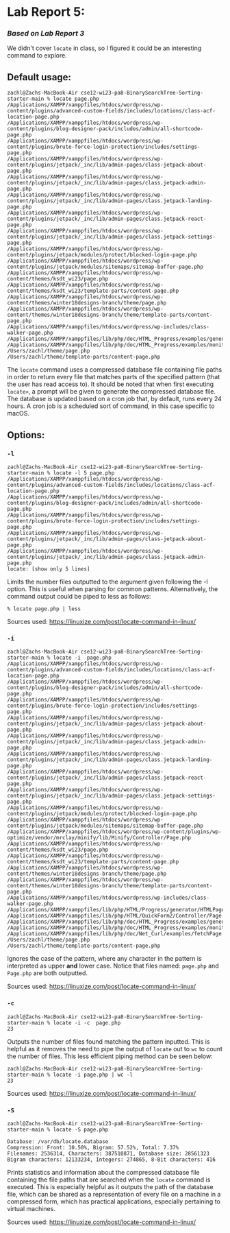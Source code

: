 <h1>Lab Report 5:</h1>
<h3><i>Based on Lab Report 3</i></h3>

We didn't cover <code>locate</code> in class, so I figured it could be an interesting command to explore. 

<h2>Default usage:</h2>

```console
zachl@Zachs-MacBook-Air cse12-wi23-pa8-BinarySearchTree-Sorting-starter-main % locate page.php
/Applications/XAMPP/xamppfiles/htdocs/wordpress/wp-content/plugins/advanced-custom-fields/includes/locations/class-acf-location-page.php
/Applications/XAMPP/xamppfiles/htdocs/wordpress/wp-content/plugins/blog-designer-pack/includes/admin/all-shortcode-page.php
/Applications/XAMPP/xamppfiles/htdocs/wordpress/wp-content/plugins/brute-force-login-protection/includes/settings-page.php
/Applications/XAMPP/xamppfiles/htdocs/wordpress/wp-content/plugins/jetpack/_inc/lib/admin-pages/class-jetpack-about-page.php
/Applications/XAMPP/xamppfiles/htdocs/wordpress/wp-content/plugins/jetpack/_inc/lib/admin-pages/class.jetpack-admin-page.php
/Applications/XAMPP/xamppfiles/htdocs/wordpress/wp-content/plugins/jetpack/_inc/lib/admin-pages/class.jetpack-landing-page.php
/Applications/XAMPP/xamppfiles/htdocs/wordpress/wp-content/plugins/jetpack/_inc/lib/admin-pages/class.jetpack-react-page.php
/Applications/XAMPP/xamppfiles/htdocs/wordpress/wp-content/plugins/jetpack/_inc/lib/admin-pages/class.jetpack-settings-page.php
/Applications/XAMPP/xamppfiles/htdocs/wordpress/wp-content/plugins/jetpack/modules/protect/blocked-login-page.php
/Applications/XAMPP/xamppfiles/htdocs/wordpress/wp-content/plugins/jetpack/modules/sitemaps/sitemap-buffer-page.php
/Applications/XAMPP/xamppfiles/htdocs/wordpress/wp-content/themes/ksdt_wi23/page.php
/Applications/XAMPP/xamppfiles/htdocs/wordpress/wp-content/themes/ksdt_wi23/template-parts/content-page.php
/Applications/XAMPP/xamppfiles/htdocs/wordpress/wp-content/themes/winter18designs-branch/theme/page.php
/Applications/XAMPP/xamppfiles/htdocs/wordpress/wp-content/themes/winter18designs-branch/theme/template-parts/content-page.php
/Applications/XAMPP/xamppfiles/htdocs/wordpress/wp-includes/class-walker-page.php
/Applications/XAMPP/xamppfiles/lib/php/doc/HTML_Progress/examples/generator/htmlpage.php
/Applications/XAMPP/xamppfiles/lib/php/doc/HTML_Progress/examples/monitor/htmlpage.php
/Users/zachl/theme/page.php
/Users/zachl/theme/template-parts/content-page.php
```
The <code>locate</code> command uses a compressed database file containing file paths in order to return every file that matches parts of the specified pattern (that the user has read access to). It should be noted that when first executing <code>locate></code>, a prompt will be given to generate the compressed database file. The database is updated based on a cron job that, by default, runs every 24 hours. A cron job is a scheduled sort of command, in this case specific to macOS.

<h2>Options:</h2>

<h3><code>-l</code></h3>

```console
zachl@Zachs-MacBook-Air cse12-wi23-pa8-BinarySearchTree-Sorting-starter-main % locate -l 5 page.php
/Applications/XAMPP/xamppfiles/htdocs/wordpress/wp-content/plugins/advanced-custom-fields/includes/locations/class-acf-location-page.php
/Applications/XAMPP/xamppfiles/htdocs/wordpress/wp-content/plugins/blog-designer-pack/includes/admin/all-shortcode-page.php
/Applications/XAMPP/xamppfiles/htdocs/wordpress/wp-content/plugins/brute-force-login-protection/includes/settings-page.php
/Applications/XAMPP/xamppfiles/htdocs/wordpress/wp-content/plugins/jetpack/_inc/lib/admin-pages/class-jetpack-about-page.php
/Applications/XAMPP/xamppfiles/htdocs/wordpress/wp-content/plugins/jetpack/_inc/lib/admin-pages/class.jetpack-admin-page.php
locate: [show only 5 lines]
```

Limits the number files outputted to the argument given following the -l option. This is useful when parsing for common patterns. Alternatively, the command output could be piped to less as follows:

```console
% locate page.php | less
```

Sources used:
https://linuxize.com/post/locate-command-in-linux/

<h3><code>-i</code></h3>

```console
zachl@Zachs-MacBook-Air cse12-wi23-pa8-BinarySearchTree-Sorting-starter-main % locate -i  page.php 
/Applications/XAMPP/xamppfiles/htdocs/wordpress/wp-content/plugins/advanced-custom-fields/includes/locations/class-acf-location-page.php
/Applications/XAMPP/xamppfiles/htdocs/wordpress/wp-content/plugins/blog-designer-pack/includes/admin/all-shortcode-page.php
/Applications/XAMPP/xamppfiles/htdocs/wordpress/wp-content/plugins/brute-force-login-protection/includes/settings-page.php
/Applications/XAMPP/xamppfiles/htdocs/wordpress/wp-content/plugins/jetpack/_inc/lib/admin-pages/class-jetpack-about-page.php
/Applications/XAMPP/xamppfiles/htdocs/wordpress/wp-content/plugins/jetpack/_inc/lib/admin-pages/class.jetpack-admin-page.php
/Applications/XAMPP/xamppfiles/htdocs/wordpress/wp-content/plugins/jetpack/_inc/lib/admin-pages/class.jetpack-landing-page.php
/Applications/XAMPP/xamppfiles/htdocs/wordpress/wp-content/plugins/jetpack/_inc/lib/admin-pages/class.jetpack-react-page.php
/Applications/XAMPP/xamppfiles/htdocs/wordpress/wp-content/plugins/jetpack/_inc/lib/admin-pages/class.jetpack-settings-page.php
/Applications/XAMPP/xamppfiles/htdocs/wordpress/wp-content/plugins/jetpack/modules/protect/blocked-login-page.php
/Applications/XAMPP/xamppfiles/htdocs/wordpress/wp-content/plugins/jetpack/modules/sitemaps/sitemap-buffer-page.php
/Applications/XAMPP/xamppfiles/htdocs/wordpress/wp-content/plugins/wp-optimize/vendor/mrclay/minify/lib/Minify/Controller/Page.php
/Applications/XAMPP/xamppfiles/htdocs/wordpress/wp-content/themes/ksdt_wi23/page.php
/Applications/XAMPP/xamppfiles/htdocs/wordpress/wp-content/themes/ksdt_wi23/template-parts/content-page.php
/Applications/XAMPP/xamppfiles/htdocs/wordpress/wp-content/themes/winter18designs-branch/theme/page.php
/Applications/XAMPP/xamppfiles/htdocs/wordpress/wp-content/themes/winter18designs-branch/theme/template-parts/content-page.php
/Applications/XAMPP/xamppfiles/htdocs/wordpress/wp-includes/class-walker-page.php
/Applications/XAMPP/xamppfiles/lib/php/HTML/Progress/generator/HTMLPage.php
/Applications/XAMPP/xamppfiles/lib/php/HTML/QuickForm2/Controller/Page.php
/Applications/XAMPP/xamppfiles/lib/php/doc/HTML_Progress/examples/generator/htmlpage.php
/Applications/XAMPP/xamppfiles/lib/php/doc/HTML_Progress/examples/monitor/htmlpage.php
/Applications/XAMPP/xamppfiles/lib/php/doc/Net_Curl/examples/fetchPage.php
/Users/zachl/theme/page.php
/Users/zachl/theme/template-parts/content-page.php
```

Ignores the case of the pattern, where any character in the pattern is interpreted as upper <b>and</b> lower case. Notice that files named:
<code>page.php</code> and <code>Page.php</code> are both outputted.

Sources used:
https://linuxize.com/post/locate-command-in-linux/

<h3><code>-c</code></h3>

```console
zachl@Zachs-MacBook-Air cse12-wi23-pa8-BinarySearchTree-Sorting-starter-main % locate -i -c  page.php
23
```
Outputs the number of files found matching the pattern inputted. This is helpful as it removes the need to pipe the output of <code>locate</code> out to <code>wc</code> to count the number of files. This less efficient piping method can be seen below:

```console
zachl@Zachs-MacBook-Air cse12-wi23-pa8-BinarySearchTree-Sorting-starter-main % locate -i page.php | wc -l
23
```

Sources used:
https://linuxize.com/post/locate-command-in-linux/

<h3><code>-S</code></h3>

```console
zachl@Zachs-MacBook-Air cse12-wi23-pa8-BinarySearchTree-Sorting-starter-main % locate -S page.php

Database: /var/db/locate.database
Compression: Front: 10.50%, Bigram: 57.52%, Total: 7.37%
Filenames: 2536314, Characters: 387510871, Database size: 28561323
Bigram characters: 12133234, Integers: 274865, 8-Bit characters: 416
```

Prints statistics and information about the compressed database file containing the file paths that are searched when the <code>locate</code> command is executed. This is especially helpful as it outputs the path of the database file, which can be shared as a representation of every file on a machine in a compressed form, which has practical applications, especially pertaining to virtual machines.

Sources used:
https://linuxize.com/post/locate-command-in-linux/

